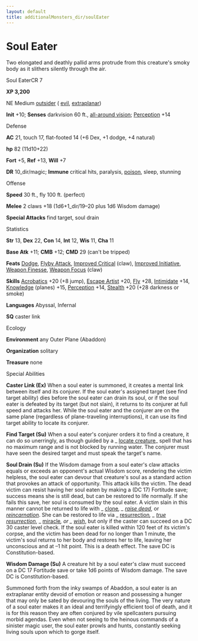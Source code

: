 ```yaml
---
layout: default
title: additionalMonsters_dir/soulEater
---
```

# Soul Eater

Two elongated and deathly pallid arms protrude from this creature's smoky body as it slithers silently through the air.

Soul EaterCR 7

**XP 3,200**

NE Medium [outsider](../monsters_dir/creatureTypes#_outsider) ( [evil](../monsters_dir/creatureTypes#_evil-subtype), [extraplanar](../monsters_dir/creatureTypes#_extraplanar-subtype))

**Init** +10; **Senses** darkvision 60 ft., [all-around vision](../monsters_dir/universalMonsterRules#_all-around-vision); [Perception](../additionalMonsters_dir/../skills_dir/perception#_perception) +14

Defense

**AC** 21, touch 17, flat-footed 14 (+6 Dex, +1 dodge, +4 natural)

**hp** 82 (11d10+22)

**Fort** +5, **Ref** +13, **Will** +7

**DR** 10_dir/magic; **Immune** critical hits, paralysis, [poison](../monsters_dir/universalMonsterRules#_poison-(ex-or-su)), sleep, stunning

Offense

**Speed** 30 ft., fly 100 ft. (perfect)

**Melee** 2 claws +18 (1d6+1_dir/19–20 plus 1d6 Wisdom damage)

**Special Attacks** find target, soul drain

Statistics

**Str** 13, **Dex** 22, **Con** 14, **Int** 12, **Wis** 11, **Cha** 11

**Base Atk** +11; **CMB** +12; **CMD** 29 (can't be tripped)

**Feats** [Dodge](../additionalMonsters_dir/../feats#_dodge), [Flyby Attack](../additionalMonsters_dir/../monsters_dir/monsterFeats#_flyby-attack), [Improved Critical](../additionalMonsters_dir/../feats#_improved-critical) (claw), [Improved Initiative](../additionalMonsters_dir/../feats#_improved-initiative), [Weapon Finesse](../additionalMonsters_dir/../feats#_weapon-finesse), [Weapon Focus](../additionalMonsters_dir/../feats#_weapon-focus) (claw)

**Skills** [Acrobatics](../additionalMonsters_dir/../skills_dir/acrobatics#_acrobatics) +20 (+8 jump), [Escape Artist](../additionalMonsters_dir/../skills_dir/escapeArtist#_escape-artist) +20, [Fly](../additionalMonsters_dir/../skills_dir/fly#_fly) +28, [Intimidate](../additionalMonsters_dir/../skills_dir/intimidate#_intimidate) +14, [Knowledge](../additionalMonsters_dir/../skills_dir/knowledge#_knowledge) (planes) +15, [Perception](../additionalMonsters_dir/../skills_dir/perception#_perception) +14, [Stealth](../additionalMonsters_dir/../skills_dir/stealth#_stealth) +20 (+28 darkness or smoke)

**Languages** Abyssal, Infernal

**SQ** caster link

Ecology

**Environment** any Outer Plane (Abaddon)

**Organization** solitary

**Treasure** none

Special Abilities

**Caster Link (Ex)** When a soul eater is summoned, it creates a mental link between itself and its conjurer. If the soul eater's assigned target (see find target ability) dies before the soul eater can drain its soul, or if the soul eater is defeated by its target (but not slain), it returns to its conjurer at full speed and attacks her. While the soul eater and the conjurer are on the same plane (regardless of plane-traveling interruptions), it can use its find target ability to locate its conjurer.

**Find Target (Su)** When a soul eater's conjurer orders it to find a creature, it can do so unerringly, as though guided by a _ [locate creature](../additionalMonsters_dir/../spells_dir/locateCreature#_locate-creature)_ spell that has no maximum range and is not blocked by running water. The conjurer must have seen the desired target and must speak the target's name.

**Soul Drain (Su)** If the Wisdom damage from a soul eater's claw attacks equals or exceeds an opponent's actual Wisdom score, rendering the victim helpless, the soul eater can devour that creature's soul as a standard action that provokes an attack of opportunity. This attack kills the victim. The dead victim can resist having her soul eaten by making a (DC 17) Fortitude save; success means she is still dead, but can be restored to life normally. If she fails this save, her soul is consumed by the soul eater. A victim slain in this manner cannot be returned to life with _ [clone](../additionalMonsters_dir/../spells_dir/clone#_clone)_, _ [raise dead](../additionalMonsters_dir/../spells_dir/raiseDead#_raise-dead)_, or [_reincarnation_](../additionalMonsters_dir/../spells_dir/reincarnate#_reincarnate). She can be restored to life via _ [resurrection](../additionalMonsters_dir/../spells_dir/resurrection#_resurrection)_, _ [true resurrection](../additionalMonsters_dir/../spells_dir/trueResurrection#_true-resurrection)_, _ [miracle](../additionalMonsters_dir/../spells_dir/miracle#_miracle)_, or _ [wish](../additionalMonsters_dir/../spells_dir/wish#_wish)_, but only if the caster can succeed on a DC 30 caster level check. If the soul eater is killed within 120 feet of its victim's corpse, and the victim has been dead for no longer than 1 minute, the victim's soul returns to her body and restores her to life, leaving her unconscious and at ­–1 hit point. This is a death effect. The save DC is Constitution-based.

**Wisdom Damage (Su)** A creature hit by a soul eater's claw must succeed on a DC 17 Fortitude save or take 1d6 points of Wisdom damage. The save DC is Constitution-based.

Summoned forth from the inky swamps of Abaddon, a soul eater is an extraplanar entity devoid of emotion or reason and possessing a hunger that may only be sated by devouring the souls of the living. The very nature of a soul eater makes it an ideal and terrifyingly efficient tool of death, and it is for this reason they are often conjured by vile spellcasters pursuing morbid agendas. Even when not seeing to the heinous commands of a sinister magic user, the soul eater prowls and hunts, constantly seeking living souls upon which to gorge itself.


